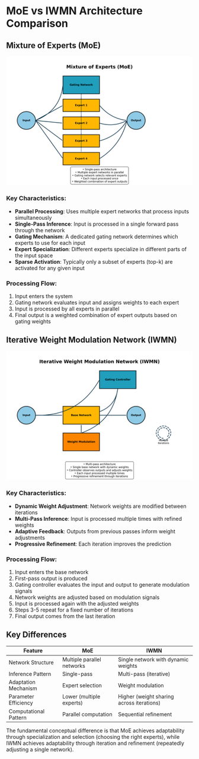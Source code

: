 # MoE vs IWMN Architecture Comparison

## Mixture of Experts (MoE)

![MoE Architecture](moe_conceptual.png)

### Key Characteristics:
- **Parallel Processing**: Uses multiple expert networks that process inputs simultaneously
- **Single-Pass Inference**: Input is processed in a single forward pass through the network
- **Gating Mechanism**: A dedicated gating network determines which experts to use for each input
- **Expert Specialization**: Different experts specialize in different parts of the input space
- **Sparse Activation**: Typically only a subset of experts (top-k) are activated for any given input

### Processing Flow:
1. Input enters the system
2. Gating network evaluates input and assigns weights to each expert
3. Input is processed by all experts in parallel
4. Final output is a weighted combination of expert outputs based on gating weights

## Iterative Weight Modulation Network (IWMN)

![IWMN Architecture](iwmn_conceptual.png)

### Key Characteristics:
- **Dynamic Weight Adjustment**: Network weights are modified between iterations
- **Multi-Pass Inference**: Input is processed multiple times with refined weights
- **Adaptive Feedback**: Outputs from previous passes inform weight adjustments
- **Progressive Refinement**: Each iteration improves the prediction

### Processing Flow:
1. Input enters the base network
2. First-pass output is produced
3. Gating controller evaluates the input and output to generate modulation signals
4. Network weights are adjusted based on modulation signals
5. Input is processed again with the adjusted weights
6. Steps 3-5 repeat for a fixed number of iterations
7. Final output comes from the last iteration

## Key Differences

| Feature | MoE | IWMN |
|---------|-----|------|
| Network Structure | Multiple parallel networks | Single network with dynamic weights |
| Inference Pattern | Single-pass | Multi-pass (iterative) |
| Adaptation Mechanism | Expert selection | Weight modulation |
| Parameter Efficiency | Lower (multiple experts) | Higher (weight sharing across iterations) |
| Computational Pattern | Parallel computation | Sequential refinement |

The fundamental conceptual difference is that MoE achieves adaptability through specialization and selection (choosing the right experts), while IWMN achieves adaptability through iteration and refinement (repeatedly adjusting a single network).
